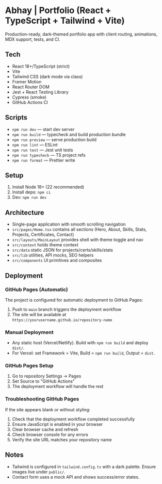 # Abhay | Portfolio (React + TypeScript + Tailwind + Vite)

Production-ready, dark-themed portfolio app with client routing, animations, MDX support, tests, and CI.

## Tech

- React 18+/TypeScript (strict)
- Vite
- Tailwind CSS (dark mode via class)
- Framer Motion
- React Router DOM
- Jest + React Testing Library
- Cypress (smoke)
- GitHub Actions CI

## Scripts

- `npm run dev` — start dev server
- `npm run build` — typecheck and build production bundle
- `npm run preview` — serve production build
- `npm run lint` — ESLint
- `npm run test` — Jest unit tests
- `npm run typecheck` — TS project refs
- `npm run format` — Prettier write

## Setup

1. Install Node 18+ (22 recommended)
2. Install deps: `npm ci`
3. Dev: `npm run dev`

## Architecture

- Single-page application with smooth scrolling navigation
- `src/pages/Home.tsx` contains all sections (Hero, About, Skills, Stats, Projects, Certificates, Contact)
- `src/layouts/MainLayout` provides shell with theme toggle and nav
- `src/context` holds theme context
- `src/data` static JSON for projects/certs/skills/stats
- `src/lib` utilities, API mocks, SEO helpers
- `src/components` UI primitives and composites

## Deployment

### GitHub Pages (Automatic)
The project is configured for automatic deployment to GitHub Pages:
1. Push to `main` branch triggers the deployment workflow
2. The site will be available at `https://yourusername.github.io/repository-name`

### Manual Deployment
- Any static host (Vercel/Netlify). Build with `npm run build` and deploy `dist/`.
- For Vercel: set Framework = Vite, Build = `npm run build`, Output = `dist`.

### GitHub Pages Setup
1. Go to repository Settings → Pages
2. Set Source to "GitHub Actions"
3. The deployment workflow will handle the rest

### Troubleshooting GitHub Pages
If the site appears blank or without styling:
1. Check that the deployment workflow completed successfully
2. Ensure JavaScript is enabled in your browser
3. Clear browser cache and refresh
4. Check browser console for any errors
5. Verify the site URL matches your repository name

## Notes

- Tailwind is configured in `tailwind.config.ts` with a dark palette. Ensure images live under `public/`.
- Contact form uses a mock API and shows success/error states.
